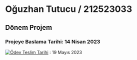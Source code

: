 # Oğuzhan Tutucu / 212523033

## Dönem Projem

### Projeye Baslama Tarihi: 14 Nisan 2023

[![Ödev Teslim Tarihi](https://classroom.github.com/assets/deadline-readme-button-24ddc0f5d75046c5622901739e7c5dd533143b0c8e959d652212380cedb1ea36.svg)](https://classroom.github.com/a/uelKf0-p) : 19 Mayıs 2023